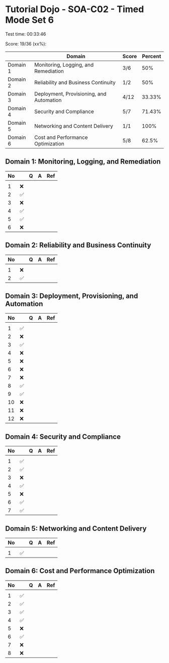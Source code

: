 # Tutorial Dojo - SOA-C02 - Timed Mode Set 6

Test time: 00:33:46

Score: 19/36 (xx%):

|          | Domain                                   | Score | Percent |
| -------- | ---------------------------------------- | ----- | ------- |
| Domain 1 | Monitoring, Logging, and Remediation     | 3/6   | 50%     |
| Domain 2 | Reliability and Business Continuity      | 1/2   | 50%     |
| Domain 3 | Deployment, Provisioning, and Automation | 4/12  | 33.33%  |
| Domain 4 | Security and Compliance                  | 5/7   | 71.43%  |
| Domain 5 | Networking and Content Delivery          | 1/1   | 100%    |
| Domain 6 | Cost and Performance Optimization        | 5/8   | 62.5%   |

## Domain 1: Monitoring, Logging, and Remediation

| No  |     | Q   | A   | Ref |
| --- | --- | --- | --- | --- |
|     |     |     |     |     |
| 1   | ❌  |     |     |     |
| 2   | ✅  |     |     |     |
| 3   | ❌  |     |     |     |
| 4   | ✅  |     |     |     |
| 5   | ✅  |     |     |     |
| 6   | ❌  |     |     |     |

## Domain 2: Reliability and Business Continuity

| No  |     | Q   | A   | Ref |
| --- | --- | --- | --- | --- |
|     |     |     |     |     |
| 1   | ❌  |     |     |     |
| 2   | ✅  |     |     |     |

## Domain 3: Deployment, Provisioning, and Automation

| No  |     | Q   | A   | Ref |
| --- | --- | --- | --- | --- |
|     |     |     |     |     |
| 1   | ✅  |     |     |     |
| 2   | ❌  |     |     |     |
| 3   | ✅  |     |     |     |
| 4   | ❌  |     |     |     |
| 5   | ❌  |     |     |     |
| 6   | ❌  |     |     |     |
| 7   | ❌  |     |     |     |
| 8   | ✅  |     |     |     |
| 9   | ✅  |     |     |     |
| 10  | ❌  |     |     |     |
| 11  | ❌  |     |     |     |
| 12  | ❌  |     |     |     |

## Domain 4: Security and Compliance

| No  |     | Q   | A   | Ref |
| --- | --- | --- | --- | --- |
|     |     |     |     |     |
| 1   | ✅  |     |     |     |
| 2   | ✅  |     |     |     |
| 3   | ❌  |     |     |     |
| 4   | ✅  |     |     |     |
| 5   | ❌  |     |     |     |
| 6   | ✅  |     |     |     |
| 7   | ✅  |     |     |     |

## Domain 5: Networking and Content Delivery

| No  |     | Q   | A   | Ref |
| --- | --- | --- | --- | --- |
|     |     |     |     |     |
| 1   | ✅  |     |     |     |

## Domain 6: Cost and Performance Optimization

| No  |     | Q   | A   | Ref |
| --- | --- | --- | --- | --- |
|     |     |     |     |     |
| 1   | ✅  |     |     |     |
| 2   | ✅  |     |     |     |
| 3   | ✅  |     |     |     |
| 4   | ✅  |     |     |     |
| 5   | ❌  |     |     |     |
| 6   | ✅  |     |     |     |
| 7   | ❌  |     |     |     |
| 8   | ❌  |     |     |     |
